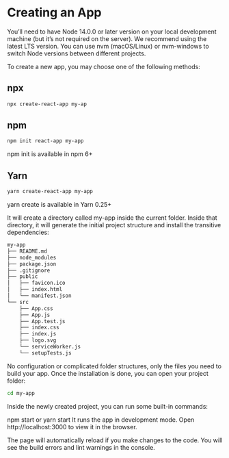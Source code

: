 # Creating an App

You’ll need to have Node 14.0.0 or later version on your local development machine (but it’s not required on the server). We recommend using the latest LTS version. You can use nvm (macOS/Linux) or nvm-windows to switch Node versions between different projects.

To create a new app, you may choose one of the following methods:

## npx

```sh
npx create-react-app my-ap
```

## npm
```sh
npm init react-app my-app
```
npm init <initializer> is available in npm 6+

## Yarn

```sh
yarn create-react-app my-app
```

yarn create <starter-kit-package> is available in Yarn 0.25+

It will create a directory called my-app inside the current folder. Inside that directory, it will generate the initial project structure and install the transitive dependencies:

```sh
my-app
├── README.md
├── node_modules
├── package.json
├── .gitignore
├── public
│   ├── favicon.ico
│   ├── index.html
│   └── manifest.json
└── src
    ├── App.css
    ├── App.js
    ├── App.test.js
    ├── index.css
    ├── index.js
    ├── logo.svg
    └── serviceWorker.js
    └── setupTests.js

```
No configuration or complicated folder structures, only the files you need to build your app. Once the installation is done, you can open your project folder:

```sh
cd my-app
```

Inside the newly created project, you can run some built-in commands:

npm start or yarn start
It runs the app in development mode. Open http://localhost:3000 to view it in the browser.

The page will automatically reload if you make changes to the code. You will see the build errors and lint warnings in the console.

